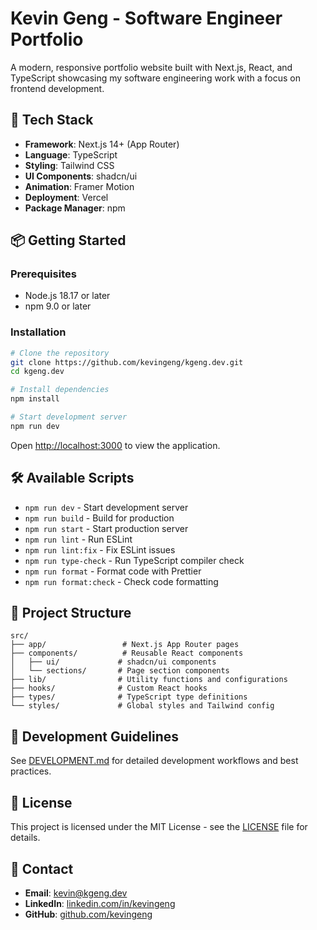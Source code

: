 # Kevin Geng - Software Engineer Portfolio

A modern, responsive portfolio website built with Next.js, React, and TypeScript showcasing my software engineering work with a focus on frontend development.

## 🚀 Tech Stack

- **Framework**: Next.js 14+ (App Router)
- **Language**: TypeScript
- **Styling**: Tailwind CSS
- **UI Components**: shadcn/ui
- **Animation**: Framer Motion
- **Deployment**: Vercel
- **Package Manager**: npm

## 📦 Getting Started

### Prerequisites

- Node.js 18.17 or later
- npm 9.0 or later

### Installation

```bash
# Clone the repository
git clone https://github.com/kevingeng/kgeng.dev.git
cd kgeng.dev

# Install dependencies
npm install

# Start development server
npm run dev
```

Open [http://localhost:3000](http://localhost:3000) to view the application.

## 🛠 Available Scripts

- `npm run dev` - Start development server
- `npm run build` - Build for production
- `npm run start` - Start production server
- `npm run lint` - Run ESLint
- `npm run lint:fix` - Fix ESLint issues
- `npm run type-check` - Run TypeScript compiler check
- `npm run format` - Format code with Prettier
- `npm run format:check` - Check code formatting

## 📁 Project Structure

```
src/
├── app/                 # Next.js App Router pages
├── components/          # Reusable React components
│   ├── ui/             # shadcn/ui components
│   └── sections/       # Page section components
├── lib/                # Utility functions and configurations
├── hooks/              # Custom React hooks
├── types/              # TypeScript type definitions
└── styles/             # Global styles and Tailwind config
```

## 🎯 Development Guidelines

See [DEVELOPMENT.md](./docs/DEVELOPMENT.md) for detailed development workflows and best practices.

## 📝 License

This project is licensed under the MIT License - see the [LICENSE](LICENSE) file for details.

## 📧 Contact

- **Email**: kevin@kgeng.dev
- **LinkedIn**: [linkedin.com/in/kevingeng](https://linkedin.com/in/kevingeng)
- **GitHub**: [github.com/kevingeng](https://github.com/kevingeng)